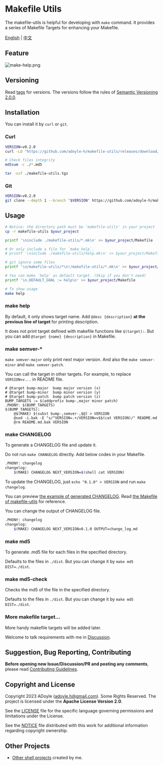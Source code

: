# Makefile Utils

The makefile-utils is helpful for developing with `make` command.
It provides a series of Makefile Targets for enhancing your Makefile.

[English](./README.md) | [中文](./README.zh.md)

## Feature

![make-help.png](https://media.githubusercontent.com/media/adoyle-h/_imgs/master/github/makefile-utils/make-help.png)

## Versioning

Read [tags][] for versions.
The versions follow the rules of [Semantic Versioning 2.0.0](http://semver.org/spec/v2.0.0.html).

## Installation

You can install it by `curl` or `git`.

### Curl

```sh
VERSION=v0.2.0
curl -LO "https://github.com/adoyle-h/makefile-utils/releases/download/$VERSION/makefile-utils.tgz{,.md5}"

# Check files integrity
md5sum -c ./*.md5

tar -xzf ./makefile-utils.tgz
```

### Git

```sh
VERSION=v0.2.0
git clone --depth 1 --branch "$VERSION" https://github.com/adoyle-h/makefile-utils.git
```

## Usage
<!-- editorconfig-checker-disable -->

```sh
# Notice: the directory path must be 'makefile-utils' in your project
cp -r makefile-utils $your_project

printf '\ninclude ./makefile-utils/*.mk\n' >> $your_project/Makefile

# Or only include a file for `make help`.
# printf '\ninclude ./makefile-utils/help.mk\n' >> $your_project/Makefile

# git ignore some files
printf '\n/makefile-utils/*\n!/makefile-utils/*.mk\n' >> $your_project/.gitignore

# You can make `help` as default target. (Skip if you don't need)
printf '\n.DEFAULT_GOAL := help\n' >> $your_project/Makefile

# To show usage
make help
```

### make help

By default, it only shows target name. Add `@desc {description}` **at the previous line of target** for printing description.

It does not print target defined with makefile functions like `$(target):`. But you can add `@target {name} {description}` in Makefile.

### make semver-*

`make semver-major` only print next major version. And also the `make semver-minor` and `make semver-patch`.

You can call the target in other targets.
For example, to replace `VERSION=v...` in README file.

```make
# @target bump-major  bump major version (x)
# @target bump-minor  bump minor version (y)
# @target bump-patch  bump patch version (z)
BUMP_TARGETS := $(addprefix bump-,major minor patch)
.PHONY: $(BUMP_TARGETS)
$(BUMP_TARGETS):
	@$(MAKE) $(subst bump-,semver-,$@) > VERSION
	@sed -i.bak -E "s/^VERSION=.+/VERSION=v$$(cat VERSION)/" README.md
	@rm README.md.bak VERSION
```

### make CHANGELOG

To generate a CHANGELOG file and update it.

Do not run `make CHANGELOG` directly. Add below codes in your Makefile.

```sh
.PHONY: changelog
changelog:
	$(MAKE) CHANGELOG NEXT_VERSION=$(shell cat VERSION)
```

To update the CHANGELOG, just `echo "0.1.0" > VERSION` and run `make changelog`.

You can preview [the example of generated CHANGELOG](./CHANGELOG.md).
Read [the Makefile of makefile-utils](./Makefile) for reference.

You can change the output of CHANGELOG file.

```sh
.PHONY: changelog
changelog:
	$(MAKE) CHANGELOG NEXT_VERSION=0.1.0 OUTPUT=change_log.md
```

### make md5

To generate .md5 file for each files in the specified directory.

Defaults to the files in `./dist`. But you can change it by `make md5 DIST=./dist`.

### make md5-check

Checks the md5 of the file in the specified directory.

Defaults to the files in `./dist`. But you can change it by `make md5 DIST=./dist`.

### More makefile target...

More handy makefile targets will be added later.

Welcome to talk requirements with me in [Discussion](https://github.com/adoyle-h/makefile-utils/discussions).

## Suggestion, Bug Reporting, Contributing

**Before opening new Issue/Discussion/PR and posting any comments**, please read [Contributing Guidelines](https://gcg.adoyle.me/CONTRIBUTING).

## Copyright and License

Copyright 2023 ADoyle (adoyle.h@gmail.com). Some Rights Reserved.
The project is licensed under the **Apache License Version 2.0**.

See the [LICENSE][] file for the specific language governing permissions and limitations under the License.

See the [NOTICE][] file distributed with this work for additional information regarding copyright ownership.

## Other Projects

- [Other shell projects](https://github.com/adoyle-h?tab=repositories&q=&type=source&language=shell&sort=stargazers) created by me.


<!-- links -->

[tags]: https://github.com/adoyle-h/makefile-utils/tags
[LICENSE]: ./LICENSE
[NOTICE]: ./NOTICE
